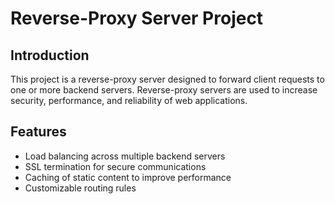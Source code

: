 # Reverse-Proxy Server Project

## Introduction

This project is a reverse-proxy server designed to forward client requests to one or more backend servers. Reverse-proxy servers are used to increase security, performance, and reliability of web applications.

## Features

- Load balancing across multiple backend servers
- SSL termination for secure communications
- Caching of static content to improve performance
- Customizable routing rules